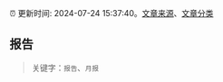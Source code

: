 :alarm_clock: 更新时间: 2024-07-24 15:37:40。[文章来源](/README.md)、[文章分类](/TAGS.md)

## 报告


> 关键字：`报告`、`月报`



